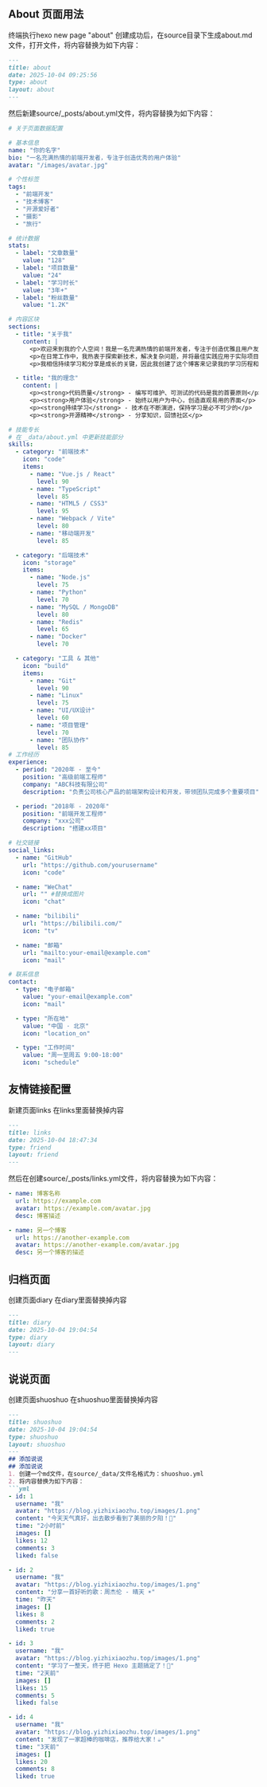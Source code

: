 ## About 页面用法
终端执行hexo new page "about"
创建成功后，在source目录下生成about.md文件，打开文件，将内容替换为如下内容：
```markdown
---
title: about
date: 2025-10-04 09:25:56
type: about
layout: about
---
```
然后新建source/_posts/about.yml文件，将内容替换为如下内容：
```yml
# 关于页面数据配置

# 基本信息
name: "你的名字"
bio: "一名充满热情的前端开发者，专注于创造优秀的用户体验"
avatar: "/images/avatar.jpg"

# 个性标签
tags:
  - "前端开发"
  - "技术博客"
  - "开源爱好者"
  - "摄影"
  - "旅行"

# 统计数据
stats:
  - label: "文章数量"
    value: "128"
  - label: "项目数量"
    value: "24"
  - label: "学习时长"
    value: "3年+"
  - label: "粉丝数量"
    value: "1.2K"

# 内容区块
sections:
  - title: "关于我"
    content: |
      <p>欢迎来到我的个人空间！我是一名充满热情的前端开发者，专注于创造优雅且用户友好的Web体验。</p>
      <p>在日常工作中，我热衷于探索新技术，解决复杂问题，并将最佳实践应用于实际项目中。</p>
      <p>我相信持续学习和分享是成长的关键，因此我创建了这个博客来记录我的学习历程和技术见解。</p>

  - title: "我的理念"
    content: |
      <p><strong>代码质量</strong> - 编写可维护、可测试的代码是我的首要原则</p>
      <p><strong>用户体验</strong> - 始终以用户为中心，创造直观易用的界面</p>
      <p><strong持续学习</strong> - 技术在不断演进，保持学习是必不可少的</p>
      <p><strong>开源精神</strong> - 分享知识，回馈社区</p>

# 技能专长
# 在 _data/about.yml 中更新技能部分
skills:
  - category: "前端技术"
    icon: "code"
    items:
      - name: "Vue.js / React"
        level: 90
      - name: "TypeScript"
        level: 85
      - name: "HTML5 / CSS3"
        level: 95
      - name: "Webpack / Vite"
        level: 80
      - name: "移动端开发"
        level: 85

  - category: "后端技术"
    icon: "storage"
    items:
      - name: "Node.js"
        level: 75
      - name: "Python"
        level: 70
      - name: "MySQL / MongoDB"
        level: 80
      - name: "Redis"
        level: 65
      - name: "Docker"
        level: 70

  - category: "工具 & 其他"
    icon: "build"
    items:
      - name: "Git"
        level: 90
      - name: "Linux"
        level: 75
      - name: "UI/UX设计"
        level: 60
      - name: "项目管理"
        level: 70
      - name: "团队协作"
        level: 85
# 工作经历
experience:
  - period: "2020年 - 至今"
    position: "高级前端工程师"
    company: "ABC科技有限公司"
    description: "负责公司核心产品的前端架构设计和开发，带领团队完成多个重要项目"

  - period: "2018年 - 2020年"
    position: "前端开发工程师"
    company: "xxx公司"
    description: "搭建xx项目"

# 社交链接
social_links:
  - name: "GitHub"
    url: "https://github.com/yourusername"
    icon: "code"

  - name: "WeChat"
    url: "" #替换成图片
    icon: "chat"

  - name: "bilibili"
    url: "https://bilibili.com/"
    icon: "tv"

  - name: "邮箱"
    url: "mailto:your-email@example.com"
    icon: "mail"

# 联系信息
contact:
  - type: "电子邮箱"
    value: "your-email@example.com"
    icon: "mail"

  - type: "所在地"
    value: "中国 · 北京"
    icon: "location_on"

  - type: "工作时间"
    value: "周一至周五 9:00-18:00"
    icon: "schedule"
```
## 友情链接配置
新建页面links
在links里面替换掉内容
```markdown
---
title: links
date: 2025-10-04 18:47:34
type: friend
layout: friend
---
```
然后在创建source/_posts/links.yml文件，将内容替换为如下内容：
```yml
- name: 博客名称
  url: https://example.com
  avatar: https://example.com/avatar.jpg
  desc: 博客描述

- name: 另一个博客
  url: https://another-example.com
  avatar: https://another-example.com/avatar.jpg
  desc: 另一个博客的描述
```
## 归档页面
创建页面diary
在diary里面替换掉内容
```markdown
---
title: diary
date: 2025-10-04 19:04:54
type: diary
layout: diary
---
```
## 说说页面
创建页面shuoshuo
在shuoshuo里面替换掉内容
```markdown
---
title: shuoshuo
date: 2025-10-04 19:04:54
type: shuoshuo
layout: shuoshuo
---
## 添加说说
## 添加说说
1. 创建一个md文件，在source/_data/文件名格式为：shuoshuo.yml
2. 将内容替换为如下内容：
```yml
- id: 1
  username: "我"
  avatar: "https://blog.yizhixiaozhu.top/images/1.png"
  content: "今天天气真好，出去散步看到了美丽的夕阳！🌅"
  time: "2小时前"
  images: []
  likes: 12
  comments: 3
  liked: false

- id: 2
  username: "我"
  avatar: "https://blog.yizhixiaozhu.top/images/1.png"
  content: "分享一首好听的歌：周杰伦 - 晴天 ☀️"
  time: "昨天"
  images: []
  likes: 8
  comments: 2
  liked: true

- id: 3
  username: "我"
  avatar: "https://blog.yizhixiaozhu.top/images/1.png"
  content: "学习了一整天，终于把 Hexo 主题搞定了！💪"
  time: "2天前"
  images: []
  likes: 15
  comments: 5
  liked: false

- id: 4
  username: "我"
  avatar: "https://blog.yizhixiaozhu.top/images/1.png"
  content: "发现了一家超棒的咖啡店，推荐给大家！☕"
  time: "3天前"
  images: []
  likes: 20
  comments: 8
  liked: true
```

